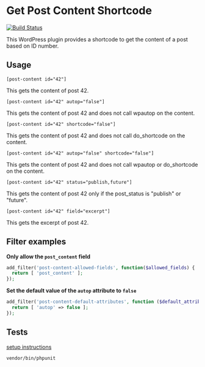 # Get Post Content Shortcode

[![Build Status](https://travis-ci.org/webdeveric/get-post-content-shortcode.svg?branch=master)](https://travis-ci.org/webdeveric/get-post-content-shortcode)

This WordPress plugin provides a shortcode to get the content of a post based on ID number.

## Usage

`[post-content id="42"]`

This gets the content of post 42.

`[post-content id="42" autop="false"]`

This gets the content of post 42 and does not call wpautop on the content.

`[post-content id="42" shortcode="false"]`

This gets the content of post 42 and does not call do_shortcode on the content.

`[post-content id="42" autop="false" shortcode="false"]`

This gets the content of post 42 and does not call wpautop or do_shortcode on the content.

`[post-content id="42" status="publish,future"]`

This gets the content of post 42 only if the post_status is "publish" or "future".

`[post-content id="42" field="excerpt"]`

This gets the excerpt of post 42.

## Filter examples

**Only allow the `post_content` field**

```php
add_filter('post-content-allowed-fields', function($allowed_fields) {
  return [ 'post_content' ];
});
```

**Set the default value of the `autop` attribute to `false`**

```php
add_filter('post-content-default-attributes', function ($default_attributes) {
  return [ 'autop' => false ];
});
```

## Tests

[setup instructions](http://wp-cli.org/docs/plugin-unit-tests/)

`vendor/bin/phpunit`
